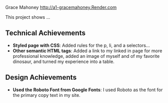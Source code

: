 Grace Mahoney
http://a1-gracemahoney.Render.com

This project shows ...

## Technical Achievements
- **Styled page with CSS**: Added rules for the p, li, and a selectors...
- **Other semantic HTML tags**: Added a link to my linked in page for more professional knowledge, added an image of myself and of my favorite dinosaur, and turned my experience into a table.

## Design Achievements
- **Used the Roboto Font from Google Fonts**: I used Roboto as the font for the primary copy text in my site.
